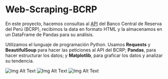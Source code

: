 # Web-Scraping-BCRP
En este proyecto, hacemos consultas al [API](https://estadisticas.bcrp.gob.pe/estadisticas/series/ayuda/api) del Banco Central de Reserva del Perú (BCRP), recibimos la data en formato HTML y la almacenamos en un DataFrame de Pandas para su análisis.

Utilizamos el lunguaje de programación Python. Usamos **Requests** y **BeautifulSoup** para hacer las peticiones al API del BCRP; **Pandas**, para hacer estructurar los datos; y **Matplotlib**, para graficar los datos y analizar su tendencia.

![Img Alt Text](https://hwk0702.github.io//img/bs.png) 
![Img Alt Text](https://upload.wikimedia.org/wikipedia/commons/thumb/e/ed/Pandas_logo.svg/2560px-Pandas_logo.svg.png)
![Img Alt Text](https://d33wubrfki0l68.cloudfront.net/e33fd6f372aa5d51e7b0de4bd763bd983251881e/4b0f4/blog/customising-matplotlib/matplot_title_logo.png)
